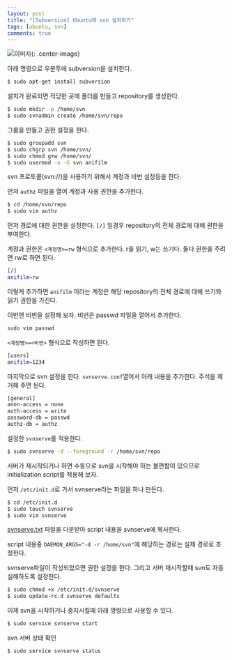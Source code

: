 ```yaml
---
layout: post
title: "[Subversion] Ubuntu에 svn 설치하기"
tags: [ubuntu, svn]
comments: true
---
```


![이미지](https://subversion.apache.org/images/svn-name-banner.jpg){: .center-image}

아래 명령으로 우분투에 subversion을 설치한다.

```bash
$ sudo apt-get install subversion
```


설치가 완료되면 적당한 곳에 폴더를 만들고 repository를 생성한다.

```bash
$ sudo mkdir -p /home/svn
$ sudo svnadmin create /home/svn/repo
```


그룹을 만들고 권한 설정을 한다.

```bash
$ sudo groupadd svn
$ sudo chgrp svn /home/svn/
$ sudo chmod g+w /home/svn/
$ sudo usermod -a -G svn anifilm
```


svn 프로토콜(svn://)을 사용하기 위해서 계정과 비번 설정등을 한다.


먼저 `authz` 파일을 열어 계정과 사용 권한을 추가한다.

```bash
$ cd /home/svn/repo
$ sudo vim authz
```


먼저 경로에 대한 권한을 설정한다. `[/]` 일경우 repository의 전체 경로에 대해 권한을 부여한다.


계정과 권한은 `<계정명>=rw` 형식으로 추가한다. r을 읽기, w는 쓰기다. 둘다 권한을 주려면 rw로 하면 된다.

```bash
[/]
anifilm=rw
```


이렇게 추가하면 `anifilm` 이라는 계정은 해당 repository의 전체 경로에 대해 쓰기와 읽기 권한을 가진다.


이번엔 비번을 설정해 보자. 비번은 passwd 파일을 열어서 추가한다.

```bash
sudo vim passwd
```


`<계정명>=<비번>` 형식으로 작성하면 된다.

```bash
[users]
anifilm=1234
```


마지막으로 svn 설정을 한다. `svnserve.conf`열어서 아래 내용을 추가한다. 주석을 제거해 주면 된다.

```bash
[general]
anon-access = none
auth-access = write
password-db = passwd
authz-db = authz
```


설정한 `svnserve`를 적용한다.

```bash
$ sudo svnserve -d --foreground -r /home/svn/repo
```


서버가 재시작되거나 하면 수동으로 svn을 시작해야 하는 불편함이 있으므로 initialization script를 적용해 보자.


먼저 `/etc/init.d`로 가서 svnserve라는 파일을 하나 만든다.

```bash
$ cd /etc/init.d
$ sudo touch svnserve
$ sudo vim svnserve
```


[svnserve.txt](https://dejavuqa.tistory.com/attachment/cfile21.uf@9916BA3359AFB65F2F7B6E.txt) 파일을 다운받아 script 내용을 svnserve에 복사한다.


script 내용중 `DAEMON_ARGS="-d -r /home/svn"`에 해당하는 경로는 실제 경로로 조정한다.


svnserve파일이 작성되었으면 권한 설정을 한다. 그리고 서버 재시작할때 svn도 자동 실해하도록 설정한다.

```bash
$ sudo chmod +x /etc/init.d/svnserve
$ sudo update-rc.d svnserve defaults
```


이제 svn을 시작하거나 중지시킬때 아래 명령으로 사용할 수 있다.

```bash
$ sudo service svnserve start
```


svn 서버 상태 확인

```bash
$ sudo service svnserve status
```
